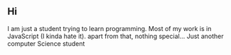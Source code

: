 ## Hi
I am just a student trying to learn programming.
Most of my work is in JavaScript (I kinda hate it).
apart from that, nothing special... Just another computer Science student 
